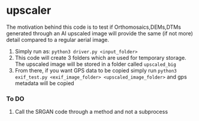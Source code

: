 # upscaler

The motivation behind this code is to test if Orthomosaics,DEMs,DTMs generated through an AI upscaled image will provide the same (if not more) detail compared to a regular aerial image.

1.  Simply run as: `python3 driver.py <input_folder>`
2.  This code will create 3 folders which are used for temporary storage. The upscaled image will be stored in a folder called `upscaled_big`
3.  From there, if you want GPS data to be copied simply run `python3 exif_test.py <exif_image_folder> <upscaled_image_folder>` and gps metadata will be copied


### To DO ###
1.  Call the SRGAN code through a method and not a subprocess
